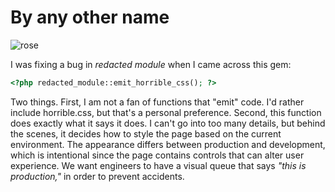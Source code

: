 By any other name
=================

![rose](origami/rose.png)

I was fixing a bug in *redacted module* when I came across this gem:

```php
<?php redacted_module::emit_horrible_css(); ?>
```

Two things. First, I am not a fan of functions that "emit" code. I'd rather
include horrible.css, but that's a personal preference. Second, this function
does exactly what it says it does. I can't go into too many details, but behind
the scenes, it decides how to style the page based on the current environment.
The appearance differs between production and development, which is intentional
since the page contains controls that can alter user experience. We want
engineers to have a visual queue that says *"this is production,"* in order to
prevent accidents.


